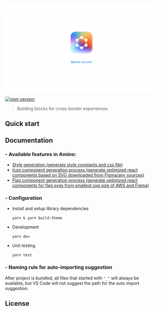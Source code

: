 ![amino logo](./public/logo.png)

[![npm version](https://badge.fury.io/js/@amino-ui%2Fcore.svg)](https://www.npmjs.com/package/@amino-ui/core)

> Building blocks for cross-border experiences

## Quick start

## Documentation
### - Available features in Amino:
- [Style generation (generate style constants and css file)](./build-utils/css/README.md)
- [Icon component generation process (generate optimized react components based on SVG downloaded from Figma/any sources)](./svgReact/icons/README.md)
- [Flag component generation process (generate optimized react components for flag svgs from smallest svg size of AWS and Figma)](./svgReact/flags/README.md)

### - Configuration
- Install and setup library dependencies
    ```
    yarn & yarn build:theme
    ```
- Development
    ```
    yarn dev
    ```
- Unit testing
    ```
    yarn test
    ```

### - Naming rule for auto-importing suggestion

After project is bundled, all files that started with `"_"` will always be available, but VS Code will not suggest the path for the auto import suggestion.

## License

